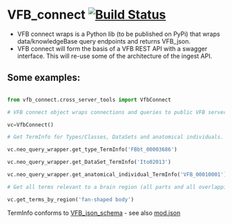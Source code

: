 # VFB_connect [![Build Status](https://travis-ci.com/VirtualFlyBrain/VFB_connect.svg?branch=master)](https://travis-ci.com/VirtualFlyBrain/VFB_connect)

  * VFB connect wraps is a Python lib (to be published on PyPi) that wraps data/knowledgeBase query endpoints and returns VFB_json.
  * VFB connect will form the basis of a VFB REST API with a swagger interface.  This will re-use some of the architecture of the ingest API.
  
  
  ## Some examples:
  
 ```python

from vfb_connect.cross_server_tools import VfbConnect

# VFB connect object wraps connections and queries to public VFB servers.

vc=VfbConnect()

# Get TermInfo for Types/Classes, DataSets and anatomical individuals.

vc.neo_query_wrapper.get_type_TermInfo('FBbt_00003686')

vc.neo_query_wrapper.get_DataSet_TermInfo('Ito02013')

vc.neo_query_wrapper.get_anatomical_individual_TermInfo('VFB_00010001')

# Get all terms relevant to a brain region (all parts and all overlapping cells.  Query by label supported by default.

vc.get_terms_by_region('fan-shaped body')

```

TermInfo conforms to [VFB_json_schema](https://github.com/VirtualFlyBrain/VFB_json_schema/blob/master/src/json_schema/vfb_termInfo.json) - see also [mod.json](https://github.com/VirtualFlyBrain/VFB_json_schema/blob/master/src/json_schema/mod.json)
